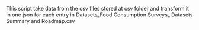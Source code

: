 This script take data from the csv files stored at csv folder and transform it in one json for each entry in Datasets_Food Consumption Surveys_ Datasets Summary and Roadmap.csv